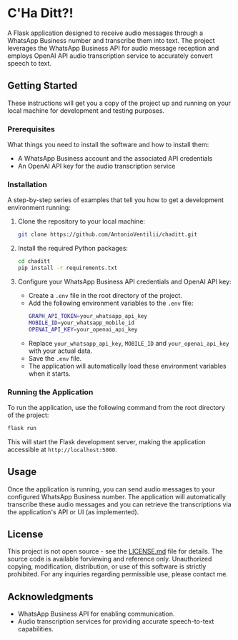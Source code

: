 # C'Ha Ditt?!

A Flask application designed to receive audio messages through a WhatsApp Business number and transcribe them into text.
The project leverages the WhatsApp Business API for audio message reception and employs OpenAI API audio transcription
service to accurately convert speech to text.

## Getting Started

These instructions will get you a copy of the project up and running on your local machine for development and testing
purposes.

### Prerequisites

What things you need to install the software and how to install them:

- A WhatsApp Business account and the associated API credentials
- An OpenAI API key for the audio transcription service

### Installation

A step-by-step series of examples that tell you how to get a development environment running:

1. Clone the repository to your local machine:

    ```bash
    git clone https://github.com/AntonioVentilii/chaditt.git
    ```

2. Install the required Python packages:

    ```bash
   cd chaditt
   pip install -r requirements.txt
   ``` 

3. Configure your WhatsApp Business API credentials and OpenAI API key:

    - Create a `.env` file in the root directory of the project.
    - Add the following environment variables to the `.env` file:
      ```bash
      GRAPH_API_TOKEN=your_whatsapp_api_key
      MOBILE_ID=your_whatsapp_mobile_id
      OPENAI_API_KEY=your_openai_api_key
      ```
    - Replace `your_whatsapp_api_key`, `MOBILE_ID` and `your_openai_api_key` with your actual data.
    - Save the `.env` file.
    - The application will automatically load these environment variables when it starts.

### Running the Application

To run the application, use the following command from the root directory of the project:

```bash
flask run
```

This will start the Flask development server, making the application accessible at `http://localhost:5000`.

## Usage

Once the application is running, you can send audio messages to your configured WhatsApp Business number.
The application will automatically transcribe these audio messages and you can retrieve the transcriptions via the
application's API or UI (as implemented).

## License

This project is not open source - see the [LICENSE.md](LICENSE.md) file for details.
The source code is available forviewing and reference only.
Unauthorized copying, modification, distribution, or use of this software is strictly
prohibited.
For any inquiries regarding permissible use, please contact me.

## Acknowledgments

- WhatsApp Business API for enabling communication.
- Audio transcription services for providing accurate speech-to-text capabilities.
